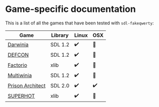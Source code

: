 # Game-specific documentation

This is a list of all the games that have been tested with `sdl-fakeqwerty`:

Game                                      | Library | Linux              | OSX
----------------------------------------- |---------|--------------------|----------------
[Darwinia](./darwinia.md)                 | SDL 1.2 | :heavy_check_mark: | :no_entry_sign:
[DEFCON](./defcon.md)                     | SDL 1.2 | :heavy_check_mark: | :no_entry_sign:
[Factorio](./factorio.md)                 | xlib    | :heavy_check_mark: | :no_entry_sign:
[Multiwinia](./multiwinia.md)             | SDL 1.2 | :heavy_check_mark: | :no_entry_sign:
[Prison Architect](./prison_architect.md) | SDL 2.0 | :heavy_check_mark: | :heavy_check_mark:
[SUPERHOT](./superhot.md)                 | xlib    | :heavy_check_mark: | :no_entry_sign:

